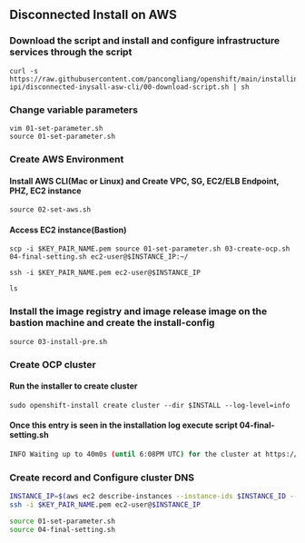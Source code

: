 
## Disconnected Install on AWS

### Download the script and install and configure infrastructure services through the script

```
curl -s https://raw.githubusercontent.com/pancongliang/openshift/main/installing/aws-ipi/disconnected-inysall-asw-cli/00-download-script.sh | sh
```

### Change variable parameters
```
vim 01-set-parameter.sh
source 01-set-parameter.sh
```

### Create AWS Environment

#### Install AWS CLI(Mac or Linux) and Create VPC, SG, EC2/ELB Endpoint, PHZ, EC2 instance
```
source 02-set-aws.sh
```

#### Access EC2 instance(Bastion)
```
scp -i $KEY_PAIR_NAME.pem source 01-set-parameter.sh 03-create-ocp.sh 04-final-setting.sh ec2-user@$INSTANCE_IP:~/ 

ssh -i $KEY_PAIR_NAME.pem ec2-user@$INSTANCE_IP

ls
```

### Install the image registry and image release image on the bastion machine and create the install-config
```
source 03-install-pre.sh
```

### Create OCP cluster

#### Run the installer to create cluster
```
sudo openshift-install create cluster --dir $INSTALL --log-level=info
```

#### Once this entry is seen in the installation log execute script 04-final-setting.sh

```bash
INFO Waiting up to 40m0s (until 6:08PM UTC) for the cluster at https://api.ocp.copan-test.com:6443 to initialize... 
```

### Create record and Configure cluster DNS

```bash
INSTANCE_IP=$(aws ec2 describe-instances --instance-ids $INSTANCE_ID --query 'Reservations[0].Instances[0].PublicIpAddress' --output text)
ssh -i $KEY_PAIR_NAME.pem ec2-user@$INSTANCE_IP

source 01-set-parameter.sh
source 04-final-setting.sh
```
